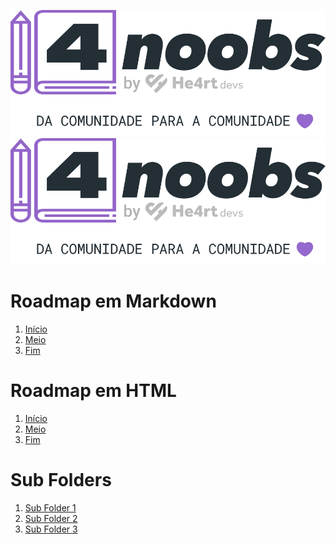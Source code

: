 ![Imagem em Markdown](./4noobsAssets/image.svg)
<img alt="Imagem em HTML" src="./4noobsAssets/image.svg">

# Roadmap em Markdown

1. [Início](./4noobsDocs/1-Introducao_1-Inicio.md)
2. [Meio](./4noobsDocs/2-Desenvolvimento_1-Meio.md)
3. [Fim](./4noobsDocs/3-Conclusao_1-Fim.md)

# Roadmap em HTML

1. <a href="./4noobsDocs/1-Introducao_1-Inicio.md">Início</a>
1. <a href="./4noobsDocs/2-Desenvolvimento_1-Meio.md">Meio</a>
1. <a href="./4noobsDocs/3-Conclusao_1-Fim.md">Fim</a>

# Sub Folders

1. [Sub Folder 1](/4noobsDocs/sub-folder-1/test-file-1.md)
1. [Sub Folder 2](/4noobsDocs/sub-folder-1/sub-folder-2/test-file-2.md)
1. [Sub Folder 3](/4noobsDocs/sub-folder-1/sub-folder-2/sub-folder-3/test-file-3.md)